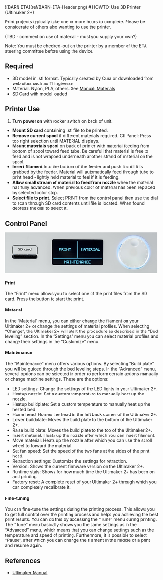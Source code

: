 <link href = "ref/_barn.css" rel="stylesheet" type="text/css" />
![BARN ETA](ref/BARN-ETA-Header.png)
# HOWTO: Use 3D Printer (Ultimaker 2+)

Print projects typically take one or more hours to complete.  Please be considerate of others also wanting to use the printer.  


(TBD - comment on use of material - must you supply your own?)


Note: You must be checked-out on the printer by a member of the ETA steering committee before using the device.

## Required

- 3D model in .stl format.  Typically created by Cura or downloaded from web sites such as Thingiverse
- Material.  Nylon, PLA, others.  See [Manual: Materials](https://ultimaker.com/en/resources/manuals/materials)
- SD Card with model loaded

## Printer Use

1. **Turn power on** with rocker switch on back of unit.
- **Mount SD card** containing .stl file to be printed.
- **Remove current spool** if different materials required. Ctl Panel: Press top right selection until MATERIAL displays.  
- **Mount materials spool** on back of printer with material feeding from bottom of spool toward feed tube. Be carefull that material is free to feed and is not wrapped underneath another strand of material on the spool.  
- **Insert filament** into the bottom of the feeder and push it until it is grabbed by the feeder. Material will automatically feed through tube to print head - lightly hold material to feel if it is feeding.  
- **Allow small stream of material to feed from nozzle** when the material has fully advanced.  When previous color of material has been replaced by selected color stop.
-  **Select file to print**.  Select PRINT from the control panel then use the dial to scan through SD card contents until file is located.  When found depress the dial to select it.

## Control Panel

![](ref/Ultimaker-panel.png)
#### Print

The “Print” menu allows you to select one of the print files from the SD card. Press the button to start the print.

#### Material

In the “Material” menu, you can either change the filament on your Ultimaker 2+ or change the settings of material profiles. When selecting “Change”, the Ultimaker 2+ will start the procedure as described in the “Bed leveling” section. In the “Settings” menu you can select material profiles and change their settings in the “Customize” menu.

#### Maintenance

The “Maintenance” menu offers various options. By selecting “Build plate” you will be guided through the bed leveling steps. In the “Advanced” menu, several options can be selected in order to perform certain actions manually or change machine settings. These are the options:

- LED settings: Change the settings of the LED lights in your Ultimaker 2+.
- Heatup nozzle: Set a custom temperature to manually heat up the nozzle.
- Heatup buildplate: Set a custom temperature to manually heat up the heated bed.
- Home head: Homes the head in the left back corner of the Ultimaker 2+.
- Lower buildplate: Moves the build plate to the bottom of the Ultimaker 2+.
- Raise build plate: Moves the build plate to the top of the Ultimaker 2+.
- Insert material: Heats up the nozzle after which you can insert filament.
- Move material: Heats up the nozzle after which you can use the scroll wheel to forward the material.
- Set fan speed: Set the speed of the two fans at the sides of the print head.
- Retraction settings: Customize the settings for retraction.
- Version: Shows the current firmware version on the Ultimaker 2+.
- Runtime stats: Shows for how much time the Ultimaker 2+ has been on and printing.
- Factory reset: A complete reset of your Ultimaker 2+ through which you can completely recalibrate it.

#### Fine-tuning

You can fine-tune the settings during the printing process. This allows you to get full control over the printing process and helps you achieving the best print results. You can do this by accessing the “Tune” menu during printing. The “Tune” menu basically shows you the same settings as in the “Advanced” menu, which means that you can change settings such as the temperature and speed of printing. Furthermore, it is possible to select “Pause”, after which you can change the filament in the middle of a print and resume again.


## References
- [Ultimaker Manual](https://ultimaker.com/en/resources/manuals)

  